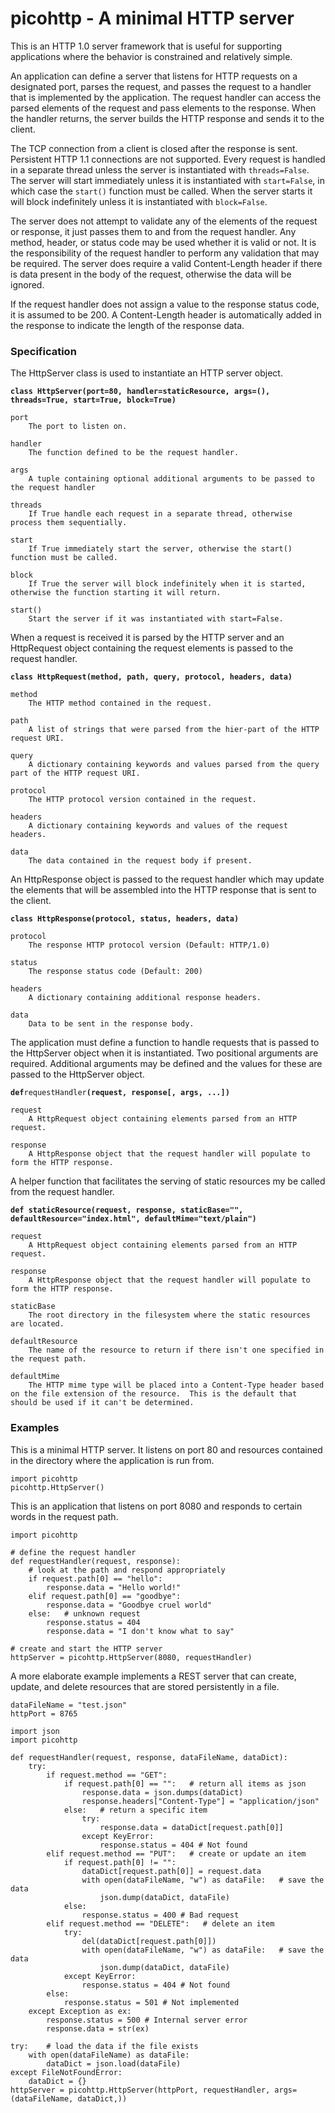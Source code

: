 # picohttp - A minimal HTTP server

This is an HTTP 1.0 server framework that is useful for supporting applications where the behavior is constrained and relatively simple.

An application can define a server that listens for HTTP requests on a designated port, parses the request, and passes the request to a handler that is implemented by the application.  The request handler can access the parsed elements of the request and pass elements to the response.  When the handler returns, the server builds the HTTP response and sends it to the client.

The TCP connection from a client is closed after the response is sent.  Persistent HTTP 1.1 connections are not supported.  Every request is handled in a separate thread unless the server is instantiated with `threads=False`.  The server will start immediately unless it is instantiated with `start=False`, in which case the `start()` function must be called.  When the server starts it will block indefinitely unless it is instantiated with `block=False`.

The server does not attempt to validate any of the elements of the request or response, it just passes them to and from the request handler.  Any method, header, or status code may be used whether it is valid or not.  It is the responsibility of the request handler to perform any validation that may be required.  The server does require a valid Content-Length header if there is data present in the body of the request, otherwise the data will be ignored.

If the request handler does not assign a value to the response status code, it is assumed to be 200.  A Content-Length header is automatically added in the response to indicate the length of the response data.

### Specification

The HttpServer class is used to instantiate an HTTP server object.

**`class HttpServer(port=80, handler=staticResource, args=(), threads=True, start=True, block=True)`**

    port
        The port to listen on.

    handler
        The function defined to be the request handler.

    args
        A tuple containing optional additional arguments to be passed to the request handler

    threads
        If True handle each request in a separate thread, otherwise process them sequentially.

    start
        If True immediately start the server, otherwise the start() function must be called.

    block
        If True the server will block indefinitely when it is started, otherwise the function starting it will return.

    start()
        Start the server if it was instantiated with start=False.

When a request is received it is parsed by the HTTP server and an HttpRequest object containing the request elements is passed to the request handler.

**`class HttpRequest(method, path, query, protocol, headers, data)`**

    method
        The HTTP method contained in the request.

    path
        A list of strings that were parsed from the hier-part of the HTTP request URI.

    query
        A dictionary containing keywords and values parsed from the query part of the HTTP request URI.

    protocol
        The HTTP protocol version contained in the request.

    headers
        A dictionary containing keywords and values of the request headers.

    data
        The data contained in the request body if present.

An HttpResponse object is passed to the request handler which may update the elements that will be assembled into the HTTP response that is sent to the client.

**`class HttpResponse(protocol, status, headers, data)`**

    protocol
        The response HTTP protocol version (Default: HTTP/1.0)

    status
        The response status code (Default: 200)

    headers
        A dictionary containing additional response headers.

    data
        Data to be sent in the response body.

The application must define a function to handle requests that is passed to the HttpServer object when it is instantiated.  Two positional arguments are required.  Additional arguments may be defined and the values for these are passed to the HttpServer object.

**`def`**`requestHandler`**`(request, response[, args, ...])`**

    request
        A HttpRequest object containing elements parsed from an HTTP request.

    response
        A HttpResponse object that the request handler will populate to form the HTTP response.

A helper function that facilitates the serving of static resources my be called from the request handler.

**`def staticResource(request, response, staticBase="", defaultResource="index.html", defaultMime="text/plain")`**

    request
        A HttpRequest object containing elements parsed from an HTTP request.

    response
        A HttpResponse object that the request handler will populate to form the HTTP response.

    staticBase
        The root directory in the filesystem where the static resources are located.

    defaultResource
        The name of the resource to return if there isn't one specified in the request path.

    defaultMime
        The HTTP mime type will be placed into a Content-Type header based on the file extension of the resource.  This is the default that should be used if it can't be determined.

### Examples
This is a minimal HTTP server.  It listens on port 80 and resources contained in the directory where the application is run from.
```
import picohttp
picohttp.HttpServer()
```

This is an application that listens on port 8080 and responds to certain words in the request path.
```
import picohttp

# define the request handler
def requestHandler(request, response):
    # look at the path and respond appropriately
    if request.path[0] == "hello":
        response.data = "Hello world!"
    elif request.path[0] == "goodbye":
        response.data = "Goodbye cruel world"
    else:   # unknown request
        response.status = 404
        response.data = "I don't know what to say"

# create and start the HTTP server
httpServer = picohttp.HttpServer(8080, requestHandler)
```
A more elaborate example implements a REST server that can create, update, and delete resources that are stored persistently in a file.
```
dataFileName = "test.json"
httpPort = 8765

import json
import picohttp

def requestHandler(request, response, dataFileName, dataDict):
    try:
        if request.method == "GET":
            if request.path[0] == "":   # return all items as json
                response.data = json.dumps(dataDict)
                response.headers["Content-Type"] = "application/json"
            else:   # return a specific item
                try:
                    response.data = dataDict[request.path[0]]
                except KeyError:
                    response.status = 404 # Not found
        elif request.method == "PUT":   # create or update an item
            if request.path[0] != "":
                dataDict[request.path[0]] = request.data
                with open(dataFileName, "w") as dataFile:   # save the data
                    json.dump(dataDict, dataFile)
            else:
                response.status = 400 # Bad request
        elif request.method == "DELETE":   # delete an item
            try:
                del(dataDict[request.path[0]])
                with open(dataFileName, "w") as dataFile:   # save the data
                    json.dump(dataDict, dataFile)
            except KeyError:
                response.status = 404 # Not found
        else:
            response.status = 501 # Not implemented
    except Exception as ex:
        response.status = 500 # Internal server error
        response.data = str(ex)

try:    # load the data if the file exists
    with open(dataFileName) as dataFile:
        dataDict = json.load(dataFile)
except FileNotFoundError:
    dataDict = {}
httpServer = picohttp.HttpServer(httpPort, requestHandler, args=(dataFileName, dataDict,))
```
